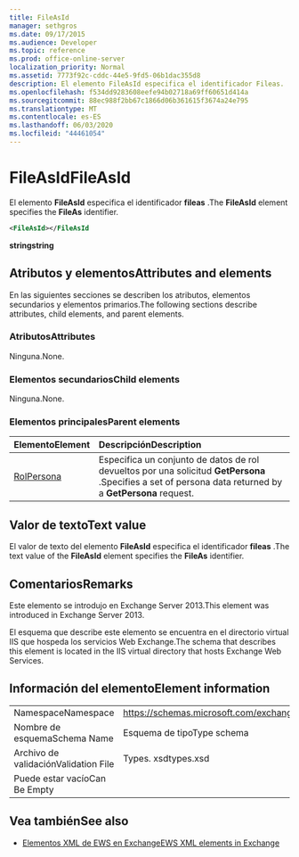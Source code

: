 ```yaml
---
title: FileAsId
manager: sethgros
ms.date: 09/17/2015
ms.audience: Developer
ms.topic: reference
ms.prod: office-online-server
localization_priority: Normal
ms.assetid: 7773f92c-cddc-44e5-9fd5-06b1dac355d8
description: El elemento FileAsId especifica el identificador Fileas.
ms.openlocfilehash: f534dd9283608eefe94b02718a69ff60651d414a
ms.sourcegitcommit: 88ec988f2bb67c1866d06b361615f3674a24e795
ms.translationtype: MT
ms.contentlocale: es-ES
ms.lasthandoff: 06/03/2020
ms.locfileid: "44461054"
---
```

# <a name="fileasid"></a><span data-ttu-id="011b1-103">FileAsId</span><span class="sxs-lookup"><span data-stu-id="011b1-103">FileAsId</span></span>

<span data-ttu-id="011b1-104">El elemento **FileAsId** especifica el identificador **fileas** .</span><span class="sxs-lookup"><span data-stu-id="011b1-104">The **FileAsId** element specifies the **FileAs** identifier.</span></span> 
  
```XML
<FileAsId></FileAsId
```

 <span data-ttu-id="011b1-105">**string**</span><span class="sxs-lookup"><span data-stu-id="011b1-105">**string**</span></span>
## <a name="attributes-and-elements"></a><span data-ttu-id="011b1-106">Atributos y elementos</span><span class="sxs-lookup"><span data-stu-id="011b1-106">Attributes and elements</span></span>

<span data-ttu-id="011b1-107">En las siguientes secciones se describen los atributos, elementos secundarios y elementos primarios.</span><span class="sxs-lookup"><span data-stu-id="011b1-107">The following sections describe attributes, child elements, and parent elements.</span></span>
  
### <a name="attributes"></a><span data-ttu-id="011b1-108">Atributos</span><span class="sxs-lookup"><span data-stu-id="011b1-108">Attributes</span></span>

<span data-ttu-id="011b1-109">Ninguna.</span><span class="sxs-lookup"><span data-stu-id="011b1-109">None.</span></span>
  
### <a name="child-elements"></a><span data-ttu-id="011b1-110">Elementos secundarios</span><span class="sxs-lookup"><span data-stu-id="011b1-110">Child elements</span></span>

<span data-ttu-id="011b1-111">Ninguna.</span><span class="sxs-lookup"><span data-stu-id="011b1-111">None.</span></span>
  
### <a name="parent-elements"></a><span data-ttu-id="011b1-112">Elementos principales</span><span class="sxs-lookup"><span data-stu-id="011b1-112">Parent elements</span></span>

|<span data-ttu-id="011b1-113">**Elemento**</span><span class="sxs-lookup"><span data-stu-id="011b1-113">**Element**</span></span>|<span data-ttu-id="011b1-114">**Descripción**</span><span class="sxs-lookup"><span data-stu-id="011b1-114">**Description**</span></span>|
|:-----|:-----|
|[<span data-ttu-id="011b1-115">Rol</span><span class="sxs-lookup"><span data-stu-id="011b1-115">Persona</span></span>](persona.md) <br/> |<span data-ttu-id="011b1-116">Especifica un conjunto de datos de rol devueltos por una solicitud **GetPersona** .</span><span class="sxs-lookup"><span data-stu-id="011b1-116">Specifies a set of persona data returned by a **GetPersona** request.</span></span>  <br/> |
   
## <a name="text-value"></a><span data-ttu-id="011b1-117">Valor de texto</span><span class="sxs-lookup"><span data-stu-id="011b1-117">Text value</span></span>

<span data-ttu-id="011b1-118">El valor de texto del elemento **FileAsId** especifica el identificador **fileas** .</span><span class="sxs-lookup"><span data-stu-id="011b1-118">The text value of the **FileAsId** element specifies the **FileAs** identifier.</span></span> 
  
## <a name="remarks"></a><span data-ttu-id="011b1-119">Comentarios</span><span class="sxs-lookup"><span data-stu-id="011b1-119">Remarks</span></span>

<span data-ttu-id="011b1-120">Este elemento se introdujo en Exchange Server 2013.</span><span class="sxs-lookup"><span data-stu-id="011b1-120">This element was introduced in Exchange Server 2013.</span></span>
  
<span data-ttu-id="011b1-121">El esquema que describe este elemento se encuentra en el directorio virtual IIS que hospeda los servicios Web Exchange.</span><span class="sxs-lookup"><span data-stu-id="011b1-121">The schema that describes this element is located in the IIS virtual directory that hosts Exchange Web Services.</span></span>
  
## <a name="element-information"></a><span data-ttu-id="011b1-122">Información del elemento</span><span class="sxs-lookup"><span data-stu-id="011b1-122">Element information</span></span>

|||
|:-----|:-----|
|<span data-ttu-id="011b1-123">Namespace</span><span class="sxs-lookup"><span data-stu-id="011b1-123">Namespace</span></span>  <br/> |https://schemas.microsoft.com/exchange/services/2006/types  <br/> |
|<span data-ttu-id="011b1-124">Nombre de esquema</span><span class="sxs-lookup"><span data-stu-id="011b1-124">Schema Name</span></span>  <br/> |<span data-ttu-id="011b1-125">Esquema de tipo</span><span class="sxs-lookup"><span data-stu-id="011b1-125">Type schema</span></span>  <br/> |
|<span data-ttu-id="011b1-126">Archivo de validación</span><span class="sxs-lookup"><span data-stu-id="011b1-126">Validation File</span></span>  <br/> |<span data-ttu-id="011b1-127">Types. xsd</span><span class="sxs-lookup"><span data-stu-id="011b1-127">types.xsd</span></span>  <br/> |
|<span data-ttu-id="011b1-128">Puede estar vacío</span><span class="sxs-lookup"><span data-stu-id="011b1-128">Can Be Empty</span></span>  <br/> ||
   
## <a name="see-also"></a><span data-ttu-id="011b1-129">Vea también</span><span class="sxs-lookup"><span data-stu-id="011b1-129">See also</span></span>



- [<span data-ttu-id="011b1-130">Elementos XML de EWS en Exchange</span><span class="sxs-lookup"><span data-stu-id="011b1-130">EWS XML elements in Exchange</span></span>](ews-xml-elements-in-exchange.md)

